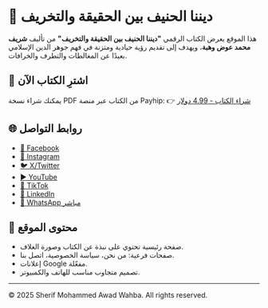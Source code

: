 # 📘 ديننا الحنيف بين الحقيقة والتخريف

هذا الموقع يعرض الكتاب الرقمي **"ديننا الحنيف بين الحقيقة والتخريف"** من تأليف **شريف محمد عوض وهبة**، ويهدف إلى تقديم رؤية حيادية ومتزنة في فهم جوهر الدين الإسلامي بعيدًا عن المغالطات والتطرف والخرافات.

## 🛒 اشترِ الكتاب الآن
يمكنك شراء نسخة PDF من الكتاب عبر منصة Payhip:
👉 [شراء الكتاب - 4.99 دولار](https://payhip.com/b/dinuna-book)

## 🌐 روابط التواصل
- [📘 Facebook](https://facebook.com/sherifasmaa122)
- [📸 Instagram](https://instagram.com/sherifspc82)
- [🐦 X/Twitter](https://x.com/ETHYDCO)
- [▶️ YouTube](https://youtube.com/channel/UCqnvg-LUWCFaER9gKvt6RPg)
- [🎵 TikTok](https://tiktok.com/@sherifawaad248)
- [💼 LinkedIn](https://www.linkedin.com/in/sherif-mohammed-awad-80795495/)
- [📱 WhatsApp مباشر](https://wa.me/201144044073)

## 📄 محتوى الموقع
- صفحة رئيسية تحتوي على نبذة عن الكتاب وصورة الغلاف.
- صفحات فرعية: من نحن، سياسة الخصوصية، اتصل بنا.
- إعلانات Google مفعّلة.
- تصميم متجاوب مناسب للهاتف والكمبيوتر.

---

© 2025 Sherif Mohammed Awad Wahba. All rights reserved.

